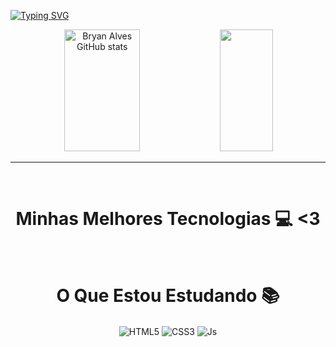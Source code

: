 

[![Typing SVG](https://readme-typing-svg.herokuapp.com/?color=ef2d56&size=35&center=true&vCenter=true&width=1000&lines=Olá,+meu+nome+é+Bryan;Tenho+20+anos;Sou+de+Rio+de+Janeiro,+RJ;Estou+cursando+análise+e+desenvolvimento+de+sistemas;Seja+Bem+Vindo!+:%29)](https://git.io/typing-svg)

<div align="center">  
  <img width="49%" height="195px" src="https://github-readme-stats.vercel.app/api?username=BryanAlvess&show_icons=true&count_private=true&hide_border=true&title_color=000000&icon_color=ef2d56&text_color=000000&bg_color=aaacaa" alt="Bryan Alves GitHub stats" /> 
  <img width="41%" height="195px" src="https://github-readme-stats.vercel.app/api/top-langs/?username=BryanAlvess&layout=compact&hide_border=true&title_color=000000&text_color=000000&bg_color=aaacaa" />
</div>

<hr>

<div align="center">
  <div style="display: inline_block"></br>
  <h1 align="center">Minhas Melhores Tecnologias 💻 <3</h1>
  </div>



<div align="center">
 <div style="display: inline_block"></br>
 <h1 align="center">O Que Estou Estudando 📚</h1>
 <img align="center" alt="HTML5" src="https://img.shields.io/badge/HTML5-E34F26?style=for-the-badge&logo=html5&logoColor=white">
 <img align="center" alt="CSS3" src="https://img.shields.io/badge/CSS3-1572B6?style=for-the-badge&logo=css3&logoColor=white">
 <img align="center" alt="Js" src="https://img.shields.io/badge/JavaScript-323330?style=for-the-badge&logo=javascript&logoColor=F7DF1E">
 </div>

















